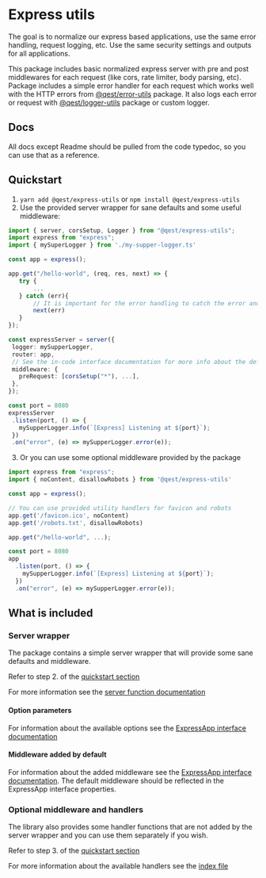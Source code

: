 # Express utils

The goal is to normalize our express based applications, use the same error handling, request logging, etc. Use the same security settings and outputs for all applications.

This package includes basic normalized express server with pre and post middlewares for each request (like cors, rate limiter, body parsing, etc). 
Package includes a simple error handler for each request which works well with the HTTP errors from [@qest/error-utils](https://www.npmjs.com/package/@qest/error-utils) package. 
It also logs each error or request with [@qest/logger-utils](https://www.npmjs.com/package/@qest/logger-utils) package or custom logger.

## Docs

All docs except Readme should be pulled from the code typedoc, so you can use that as a reference.

## Quickstart

1. `yarn add @qest/express-utils` or `npm install @qest/express-utils`
2. Use the provided server wrapper for sane defaults and some useful middleware:
 ```typescript
import { server, corsSetup, Logger } from "@qest/express-utils";
import express from "express";
import { mySuperLogger } from './my-supper-logger.ts'

const app = express();

app.get("/hello-world", (req, res, next) => {
    try {
        ...
    } catch (err){
        // It is important for the error handling to catch the error and send it to the nextFunction! Otherwise it will not work properly.
        next(err)
    }
});

const expressServer = server({
  logger: mySupperLogger,
  router: app,
  // See the in-code interface documentation for more info about the default middleware added
  middleware: {
    preRequest: [corsSetup("*"), ...],
  },
});

const port = 8080
expressServer
  .listen(port, () => {
    mySupperLogger.info(`[Express] Listening at ${port}`);
  })
  .on("error", (e) => mySupperLogger.error(e));

```
3. Or you can use some optional middleware provided by the package
```typescript
import express from "express";
import { noContent, disallowRobots } from '@qest/express-utils'

const app = express();

// You can use provided utility handlers for favicon and robots
app.get('/favicon.ico', noContent)
app.get('/robots.txt', disallowRobots) 

app.get("/hello-world", ...);

const port = 8080
app
  .listen(port, () => {
    mySupperLogger.info(`[Express] Listening at ${port}`);
  })
  .on("error", (e) => mySupperLogger.error(e));
```

## What is included

### Server wrapper

The package contains a simple server wrapper that will provide some sane defaults and middleware.

Refer to step 2. of the [quickstart section](#quickstart)

For more information see the [server function documentation](./docs/modules/_server_index_.md#server)

#### Option parameters

For information about the available options see the [ExpressApp interface documentation](./docs/interfaces/_interfaces_.expressapp.md)

#### Middleware added by default

For information about the added middleware see the [ExpressApp interface documentation](./docs/interfaces/_interfaces_.expressapp.md). The default middleware should be reflected in the ExpressApp interface properties.


### Optional middleware and handlers

The library also provides some handler functions that are not added by the server wrapper and you can use them separately if you wish. 

Refer to step 3. of the [quickstart section](#quickstart)

For more information about the available handlers see the [index file](./docs/modules/_simple_routes_index_.md)